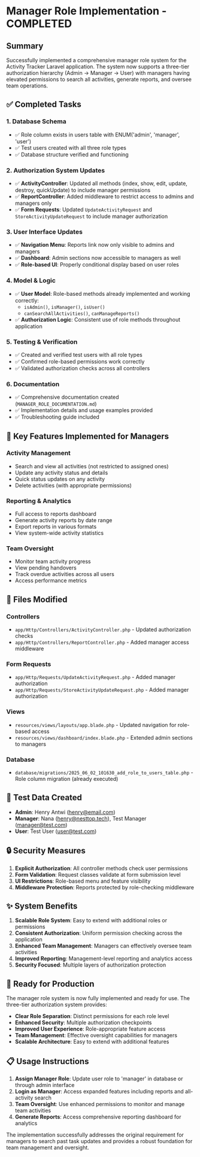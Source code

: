 # Manager Role Implementation - COMPLETED

## Summary

Successfully implemented a comprehensive manager role system for the Activity Tracker Laravel application. The system now supports a three-tier authorization hierarchy (Admin → Manager → User) with managers having elevated permissions to search all activities, generate reports, and oversee team operations.

## ✅ Completed Tasks

### 1. Database Schema
- ✅ Role column exists in users table with ENUM('admin', 'manager', 'user')
- ✅ Test users created with all three role types
- ✅ Database structure verified and functioning

### 2. Authorization System Updates
- ✅ **ActivityController**: Updated all methods (index, show, edit, update, destroy, quickUpdate) to include manager permissions
- ✅ **ReportController**: Added middleware to restrict access to admins and managers only
- ✅ **Form Requests**: Updated `UpdateActivityRequest` and `StoreActivityUpdateRequest` to include manager authorization

### 3. User Interface Updates
- ✅ **Navigation Menu**: Reports link now only visible to admins and managers
- ✅ **Dashboard**: Admin sections now accessible to managers as well
- ✅ **Role-based UI**: Properly conditional display based on user roles

### 4. Model & Logic
- ✅ **User Model**: Role-based methods already implemented and working correctly:
  - `isAdmin()`, `isManager()`, `isUser()`
  - `canSearchAllActivities()`, `canManageReports()`
- ✅ **Authorization Logic**: Consistent use of role methods throughout application

### 5. Testing & Verification
- ✅ Created and verified test users with all role types
- ✅ Confirmed role-based permissions work correctly
- ✅ Validated authorization checks across all controllers

### 6. Documentation
- ✅ Comprehensive documentation created (`MANAGER_ROLE_DOCUMENTATION.md`)
- ✅ Implementation details and usage examples provided
- ✅ Troubleshooting guide included

## 🎯 Key Features Implemented for Managers

### Activity Management
- Search and view all activities (not restricted to assigned ones)
- Update any activity status and details
- Quick status updates on any activity
- Delete activities (with appropriate permissions)

### Reporting & Analytics
- Full access to reports dashboard
- Generate activity reports by date range  
- Export reports in various formats
- View system-wide activity statistics

### Team Oversight
- Monitor team activity progress
- View pending handovers
- Track overdue activities across all users
- Access performance metrics

## 📁 Files Modified

### Controllers
- `app/Http/Controllers/ActivityController.php` - Updated authorization checks
- `app/Http/Controllers/ReportController.php` - Added manager access middleware

### Form Requests
- `app/Http/Requests/UpdateActivityRequest.php` - Added manager authorization
- `app/Http/Requests/StoreActivityUpdateRequest.php` - Added manager authorization

### Views
- `resources/views/layouts/app.blade.php` - Updated navigation for role-based access
- `resources/views/dashboard/index.blade.php` - Extended admin sections to managers

### Database
- `database/migrations/2025_06_02_101630_add_role_to_users_table.php` - Role column migration (already executed)

## 🧪 Test Data Created

- **Admin**: Henry Antwi (henry@email.com)
- **Manager**: Nana (henry@nesttop.tech), Test Manager (manager@test.com)
- **User**: Test User (user@test.com)

## 🔒 Security Measures

1. **Explicit Authorization**: All controller methods check user permissions
2. **Form Validation**: Request classes validate at form submission level
3. **UI Restrictions**: Role-based menu and feature visibility
4. **Middleware Protection**: Reports protected by role-checking middleware

## ✨ System Benefits

1. **Scalable Role System**: Easy to extend with additional roles or permissions
2. **Consistent Authorization**: Uniform permission checking across the application
3. **Enhanced Team Management**: Managers can effectively oversee team activities
4. **Improved Reporting**: Management-level reporting and analytics access
5. **Security Focused**: Multiple layers of authorization protection

## 🚀 Ready for Production

The manager role system is now fully implemented and ready for use. The three-tier authorization system provides:

- **Clear Role Separation**: Distinct permissions for each role level
- **Enhanced Security**: Multiple authorization checkpoints
- **Improved User Experience**: Role-appropriate feature access
- **Team Management**: Effective oversight capabilities for managers
- **Scalable Architecture**: Easy to extend with additional features

## 📋 Usage Instructions

1. **Assign Manager Role**: Update user role to 'manager' in database or through admin interface
2. **Login as Manager**: Access expanded features including reports and all-activity search
3. **Team Oversight**: Use enhanced permissions to monitor and manage team activities
4. **Generate Reports**: Access comprehensive reporting dashboard for analytics

The implementation successfully addresses the original requirement for managers to search past task updates and provides a robust foundation for team management and oversight.
